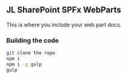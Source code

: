 ## JL SharePoint SPFx WebParts

This is where you include your web part docs.

### Building the code

```bash
git clone the repo
npm i
npm i -g gulp
gulp
```

